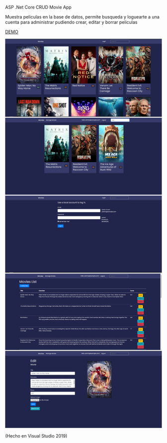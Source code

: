 ASP .Net Core CRUD Movie App


Muestra peliculas en la base de datos, permite busqueda y loguearte a una cuenta para administrar pudiendo crear, editar y borrar peliculas


[DEMO](https://movies-mv.herokuapp.com/)

![alt text](https://github.com/MatiasV91/Movies/blob/master/github/Homepage.PNG)
![alt text](https://github.com/MatiasV91/Movies/blob/master/github/Search.PNG)
![alt text](https://github.com/MatiasV91/Movies/blob/master/github/login.PNG)
![alt text](https://github.com/MatiasV91/Movies/blob/master/github/manage.PNG)
![alt text](https://github.com/MatiasV91/Movies/blob/master/github/Edit.PNG)

(Hecho en Visual Studio 2019)
